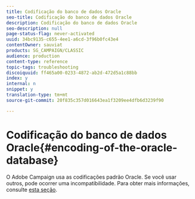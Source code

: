 ```yaml
---
title: Codificação do banco de dados Oracle
seo-title: Codificação do banco de dados Oracle
description: Codificação do banco de dados Oracle
seo-description: null
page-status-flag: never-activated
uuid: 34bc9135-c655-4ee1-a6cd-3f96b0fc43e4
contentOwner: sauviat
products: SG_CAMPAIGN/CLASSIC
audience: production
content-type: reference
topic-tags: troubleshooting
discoiquuid: ff465a00-0233-4872-ab2d-472d5a1c88bb
index: y
internal: n
snippet: y
translation-type: tm+mt
source-git-commit: 20f835c357d016643ea1f3209ee4dfb6d3239f90

---
```



# Codificação do banco de dados Oracle{#encoding-of-the-oracle-database}

O Adobe Campaign usa as codificações padrão Oracle. Se você usar outros, pode ocorrer uma incompatibilidade. Para obter mais informações, consulte [esta seção](../../installation/using/database.md#oracle).
